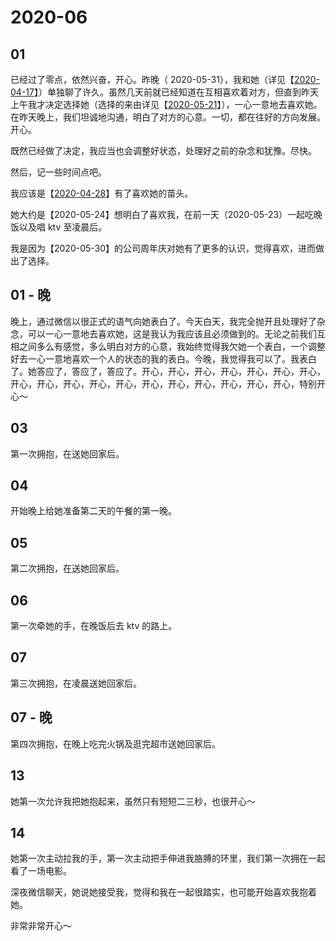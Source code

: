 # 2020-06

## 01

已经过了零点，依然兴奋，开心。昨晚（ 2020-05-31），我和她（详见【[2020-04-17](/zh/指南/日志/2020/2020-04.html#_17)】）单独聊了许久。虽然几天前就已经知道在互相喜欢着对方，但直到昨天上午我才决定选择她（选择的来由详见【[2020-05-21](/zh/指南/日志/2020/2020-05.html#_21)】），一心一意地去喜欢她。在昨天晚上，我们坦诚地沟通，明白了对方的心意。一切，都在往好的方向发展。开心。

既然已经做了决定，我应当也会调整好状态，处理好之前的杂念和犹豫。尽快。

然后，记一些时间点吧。

我应该是【[2020-04-28](/zh/指南/日志/2020/2020-04.html#_28)】有了喜欢她的苗头。

她大约是【2020-05-24】想明白了喜欢我，在前一天（2020-05-23）一起吃晚饭以及唱 ktv 至凌晨后。

我是因为【2020-05-30】的公司周年庆对她有了更多的认识，觉得喜欢，进而做出了选择。

## 01 - 晚

晚上，通过微信以很正式的语气向她表白了。今天白天，我完全抛开且处理好了杂念，可以一心一意地去喜欢她，这是我认为我应该且必须做到的。无论之前我们互相之间多么有感觉，多么明白对方的心意，我始终觉得我欠她一个表白，一个调整好去一心一意地喜欢一个人的状态的我的表白。今晚，我觉得我可以了。我表白了。她答应了，答应了，答应了。开心，开心，开心，开心，开心，开心，开心，开心，开心，开心，开心，开心，开心，开心，开心，开心，开心，开心，特别开心～

## 03

第一次拥抱，在送她回家后。

## 04

开始晚上给她准备第二天的午餐的第一晚。

## 05

第二次拥抱，在送她回家后。

## 06

第一次牵她的手，在晚饭后去 ktv 的路上。

## 07

第三次拥抱，在凌晨送她回家后。

## 07 - 晚

第四次拥抱，在晚上吃完火锅及逛完超市送她回家后。

## 13

她第一次允许我把她抱起来，虽然只有短短二三秒，也很开心～

## 14

她第一次主动拉我的手，第一次主动把手伸进我胳膊的环里，我们第一次拥在一起看了一场电影。

深夜微信聊天，她说她接受我，觉得和我在一起很踏实，也可能开始喜欢我抱着她。

非常非常开心～
